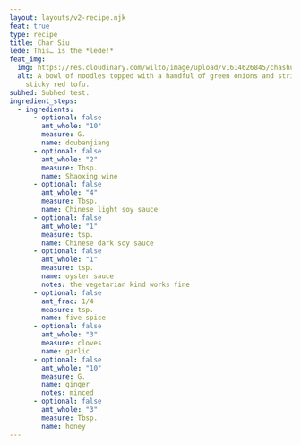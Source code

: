 ```yaml
---
layout: layouts/v2-recipe.njk
feat: true
type: recipe
title: Char Siu
lede: This… is the *lede!*
feat_img:
  img: https://res.cloudinary.com/wilto/image/upload/v1614626845/chashu.jpg
  alt: A bowl of noodles topped with a handful of green onions and strips of
    sticky red tofu.
subhed: Subhed test.
ingredient_steps:
  - ingredients:
      - optional: false
        amt_whole: "10"
        measure: G.
        name: doubanjiang
      - optional: false
        amt_whole: "2"
        measure: Tbsp.
        name: Shaoxing wine
      - optional: false
        amt_whole: "4"
        measure: Tbsp.
        name: Chinese light soy sauce
      - optional: false
        amt_whole: "1"
        measure: tsp.
        name: Chinese dark soy sauce
      - optional: false
        amt_whole: "1"
        measure: tsp.
        name: oyster sauce
        notes: the vegetarian kind works fine
      - optional: false
        amt_frac: 1/4
        measure: tsp.
        name: five-spice
      - optional: false
        amt_whole: "3"
        measure: cloves
        name: garlic
      - optional: false
        amt_whole: "10"
        measure: G.
        name: ginger
        notes: minced
      - optional: false
        amt_whole: "3"
        measure: Tbsp.
        name: honey
---
```

